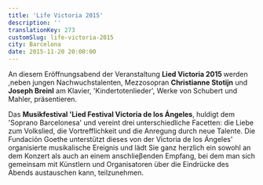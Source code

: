 ```yaml
---
title: 'Life Victoria 2015'
description: ''
translationKey: 273
customSlug: life-victoria-2015
city: Barcelona
date: 2015-11-20 20:00:00
---
```


An diesem Eröffnungsabend der Veranstaltung <strong>Lied Victoria 2015 </strong>werden ,neben jungen Nachwuchstalenten, Mezzosopran <strong>Christianne Stotijn</strong> und <strong>Joseph Breinl</strong> am Klavier, 'Kindertotenlieder', Werke von Schubert und Mahler, präsentieren.

Das <strong>Musikfestival 'Lied Festival Victoria de los Ángeles</strong>, huldigt dem 'Soprano Barcelonesa' und vereint drei unterschiedliche Facetten: die Liebe zum Volkslied, die Vortrefflichkeit und die Anregung durch neue Talente. Die Fundación Goethe unterstützt dieses von der Victoria de los Ángeles' organisierte musikalische Ereignis und lädt Sie ganz herzlich ein sowohl an dem Konzert als auch an einem anschlieβenden Empfang, bei dem man sich gemeinsam mit Künstlern und Organisatoren über die Eindrücke des Abends austauschen kann, teilzunehmen.
